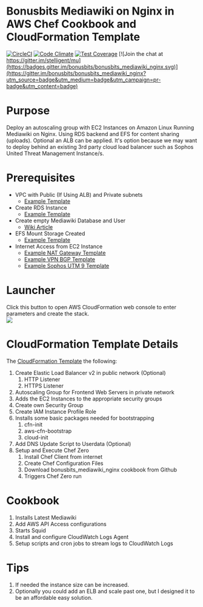 # Bonusbits Mediawiki on Nginx in AWS Chef Cookbook and CloudFormation Template
[![CircleCI](https://circleci.com/gh/bonusbits/bonusbits_mediawiki_nginx.svg?style=svg)](https://circleci.com/gh/bonusbits/bonusbits_mediawiki_nginx)
[![Code Climate](https://codeclimate.com/github/bonusbits/bonusbits_mediawiki_nginx/badges/gpa.svg)](https://codeclimate.com/github/bonusbits/bonusbits_mediawiki_nginx)
[![Test Coverage](https://codeclimate.com/github/bonusbits/bonusbits_mediawiki_nginx/badges/coverage.svg)](https://codeclimate.com/github/bonusbits/bonusbits_mediawiki_nginx/coverage)
[![Join the chat at https://gitter.im/stelligent/mu](https://badges.gitter.im/bonusbits/bonusbits_mediawiki_nginx.svg)](https://gitter.im/bonusbits/bonusbits_mediawiki_nginx?utm_source=badge&utm_medium=badge&utm_campaign=pr-badge&utm_content=badge)

# Purpose
Deploy an autoscaling group with EC2 Instances on Amazon Linux Running Mediawiki on Nginx. Using RDS backend and EFS for content sharing (uploads). 
Optional an ALB can be applied. It's option because we may want to deploy behind an existing 3rd party cloud load balancer such as Sophos United Threat Management Instance/s.

# Prerequisites
* VPC with Public (If Using ALB) and Private subnets
    * [Example Template](https://github.com/bonusbits/cloudformation_templates/blob/master/infrastructure/vpc.yml)
* Create RDS Instance 
    * [Example Template](https://github.com/bonusbits/cloudformation_templates/tree/master/database)
* Create empty Mediawiki Database and User
    * [Wiki Article](https://www.bonusbits.com/wiki/Reference:Secure_Mediawiki_Nginx_Configuration)
* EFS Mount Storage Created
    * [Example Template](https://github.com/bonusbits/cloudformation_templates/blob/master/infrastructure/nat-gateway.yml)
* Internet Access from EC2 Instance
    * [Example NAT Gateway Template](https://github.com/bonusbits/cloudformation_templates/blob/master/infrastructure/nat-gateway.yml)
    * [Example VPN BGP Template](https://github.com/bonusbits/cloudformation_templates/blob/master/infrastructure/vpn-bgp.yml)
    * [Example Sophos UTM 9 Template](https://github.com/bonusbits/cloudformation_templates/blob/master/infrastructure/utm9.yml)


# Launcher
Click this button to open AWS CloudFormation web console to enter parameters and create the stack.<br>
[![](https://s3.amazonaws.com/cloudformation-examples/cloudformation-launch-stack.png)](https://console.aws.amazon.com/cloudformation/home?#/stacks/new?&templateURL=https://s3.amazonaws.com/bonusbits-public/cloudformation-templates/cookbooks/bonusbits-mediawiki-nginx.yml)


# CloudFormation Template Details
The [CloudFormation Template](https://github.com/bonusbits/bonusbits_mediawiki_nginx/blob/master/aws/bonusbits-mediawiki-nginx.yml)  the following:

1. Create Elastic Load Balancer v2 in public network (Optional)
    1. HTTP Listener
    2. HTTPS Listener
2. Autoscaling Group for Frontend Web Servers in private network
3. Adds the EC2 Instances to the appropriate security groups
4. Create own Security Group
5. Create IAM Instance Profile Role
4. Installs some basic packages needed for bootstrapping
    1. cfn-init
    2. aws-cfn-bootstrap
    3. cloud-init
5. Add DNS Update Script to Userdata (Optional)  
6. Setup and Execute Chef Zero
    1. Install Chef Client from internet
    2. Create Chef Configuration Files
    2. Download bonusbits_mediawiki_nginx cookbook from Github
    3. Triggers Chef Zero run

# Cookbook
1. Installs Latest Mediawiki
2. Add AWS API Access configurations
3. Starts Squid
4. Install and configure CloudWatch Logs Agent
5. Setup scripts and cron jobs to stream logs to CloudWatch Logs

# Tips
1. If needed the instance size can be increased.
2. Optionally you could add an ELB and scale past one, but I designed it to be an affordable easy solution. 